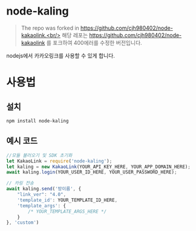 # node-kaling
> The repo was forked in https://github.com/cjh980402/node-kakaolink.<br/>
> 해당 레포는 https://github.com/cjh980402/node-kakaolink 를 포크하여 400에러를 수정한 버전입니다.<br/>

nodejs에서 카카오링크를 사용할 수 있게 합니다.

# 사용법
## 설치
```shell
npm install node-kaling
```
## 예시 코드
```javascript
//모듈 불러오기 및 SDK 초기화
let KakaoLink = require('node-kaling');
let kaling = new KakaoLink(YOUR_API_KEY_HERE, YOUR_APP_DOMAIN_HERE);
await kaling.login(YOUR_USER_ID_HERE, YOUR_USER_PASSWORD_HERE);

// 카링 전송
await kaling.send('방이름', {
    "link_ver": "4.0",
    'template_id': YOUR_TEMPLATE_ID_HERE,
    'template_args': {
        /* YOUR_TEMPLATE_ARGS_HERE */
    }
}, 'custom')
```
